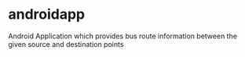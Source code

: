 androidapp
==========

Android Application which provides bus route information between the given source and destination points
